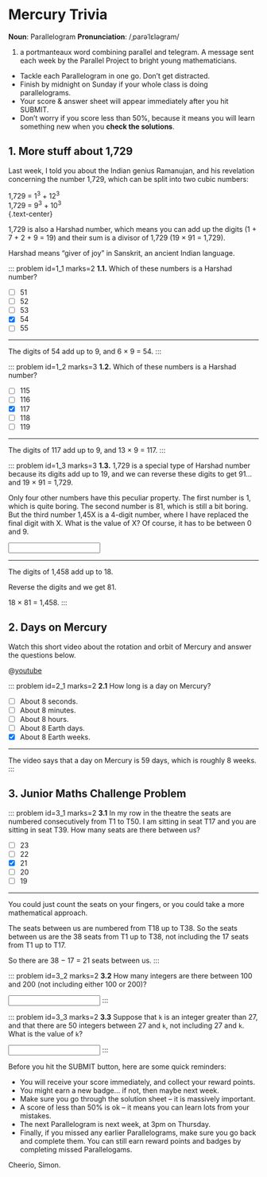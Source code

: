 # Mercury Trivia

<div class="dictionary">

__Noun__: Parallelogram
__Pronunciation__: /ˌparəˈlɛləɡram/

1. a portmanteaux word combining parallel and telegram. A message sent each
week by the Parallel Project to bright young mathematicians.

</div>

*	Tackle each Parallelogram in one go. Don’t get distracted.
*	Finish by midnight on Sunday if your whole class is doing parallelograms.
*	Your score & answer sheet will appear immediately after you hit SUBMIT.
*	Don’t worry if you score less than 50%, because it means you will learn something new when you __check the solutions__.


## 1. More stuff about 1,729

Last week, I told you about the Indian genius Ramanujan, and his revelation concerning the number 1,729, which can be split into two cubic numbers:

1,729 = 1<sup>3</sup> + 12<sup>3</sup>  
1,729 = 9<sup>3</sup> + 10<sup>3</sup>  
{.text-center}

1,729 is also a Harshad number, which means you can add up the digits (1 + 7 + 2 + 9 = 19) and their sum is a divisor of 1,729 (19 × 91 = 1,729).  

Harshad means “giver of joy” in Sanskrit, an ancient Indian language.

::: problem id=1_1 marks=2
__1.1.__ Which of these numbers is a Harshad number?

* [ ] 51
* [ ] 52
* [ ] 53
* [x] 54
* [ ] 55

---

The digits of 54 add up to 9, and 6 × 9 = 54.
:::

::: problem id=1_2 marks=3
__1.2.__ Which of these numbers is a Harshad number?

* [ ] 115
* [ ] 116
* [x] 117
* [ ] 118
* [ ] 119

---

The digits of 117 add up to 9, and 13 × 9 = 117.
:::

::: problem id=1_3 marks=3
__1.3.__ 1,729 is a special type of Harshad number because its digits add up to 19, and we can reverse these digits to get 91... and 19 × 91 = 1,729.

Only four other numbers have this peculiar property. The first number is 1, which is quite boring. The second number is 81, which is still a bit boring. But the third number 1,45X is a 4-digit number, where I have replaced the final digit with X. What is the value of X? Of course, it has to be between 0 and 9.

<input type="number" solution="8"/>

---

The digits of 1,458 add up to 18.  

Reverse the digits and we get 81.  

18 × 81 = 1,458.
:::


## 2.	Days on Mercury

Watch this short video about the rotation and orbit of Mercury and answer the questions below.

@[youtube](OJrl733eyfY?rel=0)

::: problem id=2_1 marks=2
__2.1__ How long is a day on Mercury?

* [ ] About 8 seconds.
* [ ] About 8 minutes.
* [ ] About 8 hours.
* [ ] About 8 Earth days.
* [x] About 8 Earth weeks.

---

The video says that a day on Mercury is 59 days, which is roughly 8 weeks.
:::


## 3.	Junior Maths Challenge Problem
<!--- (2014) Q3 --->

::: problem id=3_1 marks=2
__3.1__ In my row in the theatre the seats are numbered consecutively from T1 to T50. I am sitting
in seat T17 and you are sitting in seat T39. How many seats are there between us?

* [ ] 23
* [ ] 22
* [x] 21
* [ ] 20
* [ ] 19

---

You could just count the seats on your fingers, or you could take a more mathematical approach.

The seats between us are numbered from T18 up to T38. So the seats between us are the 38 seats from T1 up to T38, not including the 17 seats from T1 up to T17.  

So there are 38 − 17 = 21 seats between us.
:::

::: problem id=3_2 marks=2
__3.2__ How many integers are there between 100 and 200 (not including either 100 or 200)?

<input type="number" solution="99"/>
:::

::: problem id=3_3 marks=2
__3.3__ Suppose that `k` is an integer greater than 27, and that there are 50 integers between 27
and `k`, not including 27 and `k`. What is the value of `k`?

<input type="number" solution="78"/>
:::


Before you hit the SUBMIT button, here are some quick reminders:

*	You will receive your score immediately, and collect your reward points.
*	You might earn a new badge... if not, then maybe next week.
*	Make sure you go through the solution sheet – it is massively important.
*	A score of less than 50% is ok – it means you can learn lots from your mistakes.
*	The next Parallelogram is next week, at 3pm on Thursday.
*	Finally, if you missed any earlier Parallelograms, make sure you go back and complete them. You can still earn reward points and badges by completing missed Parallelogams.

Cheerio,
Simon.
